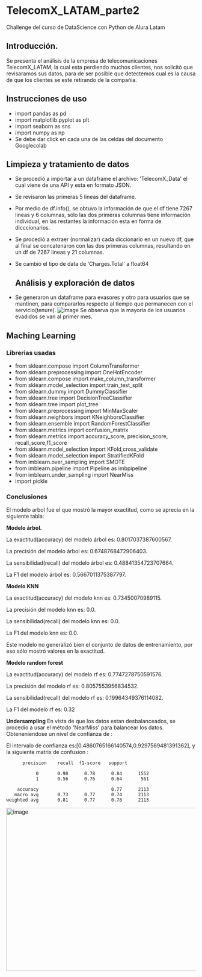 # TelecomX_LATAM_parte2
Challenge del curso de DataScience con Python de Alura Latam

## **Introducción.**

Se presenta el análisis de la empresa de telecomunicaciones TelecomX_LATAM, la cual esta perdiendo muchos clientes, nos solicitó que revisaramos sus datos, 
para  de ser posible que detectemos cual es la causa de que los clientes se este retirando de la compañia.


## **Instrucciones de uso**

* import pandas as pd
* import matplotlib.pyplot as plt
* import seaborn as sns
* import numpy as np
* Se debe dar click en cada una de las celdas del documento Googlecolab


## **Limpieza y tratamiento de datos**

* Se procedió a importar a un dataframe el archivo: 'TelecomX_Data' el cual viene de una API y esta en formato JSON.
* Se revisaron las primeras 5 lineas del dataframe.
* Por medio de df.info(), se obtuvo la información de que el df tiene 7267 lineas y 6 columnas, sólo las dos primeras columnas tiene información individual, en las restantes la información esta en forma de dicccionarios.
* Se procedió a extraer (normalizar) cada diccionario en un nuevo df, que al final se concatenaron con las dos primeras columnas, resultando en un df de 7267 lineas y 21 columnas.
* Se cambió el tipo de data de 'Charges.Total' a float64

  ## **Análisis y exploración de datos**
* Se generaron un dataframe para evasores y otro para usuarios que se mantinen, para compararlos respecto al tiempo que permanecen con el servicio(tenure).
 ![image](https://github.com/user-attachments/assets/75d7bee9-7a81-48a9-b5f7-cfba0660670d)
 Se observa que la mayoria de los usuarios evadidos se van al primer mes.

## **Maching Learning**

### Librerias usadas

* from sklearn.compose import ColumnTransformer
* from sklearn.preprocessing import OneHotEncoder
* from sklearn.compose import make_column_transformer
* from sklearn.model_selection import train_test_split
* from sklearn.dummy import DummyClassifier
* from sklearn.tree import DecisionTreeClassifier
* from sklearn.tree import plot_tree
* from sklearn.preprocessing import MinMaxScaler
* from sklearn.neighbors import KNeighborsClassifier
* from sklearn.ensemble import RandomForestClassifier
* from sklearn.metrics import confusion_matrix
* from sklearn.metrics import accuracy_score, precision_score, recall_score,f1_score
* from sklearn.model_selection import KFold,cross_validate
* from sklearn.model_selection import StratifiedKFold
* from imblearn.over_sampling import SMOTE
* from imblearn.pipeline import Pipeline as imbpipeline
* from imblearn.under_sampling import NearMiss
* import pickle

### Conclusiones

El modelo arbol fue el que mostró la mayor exactitud, como se aprecia en la siguiente tabla:

**Modelo árbol.**

La exactitud(accuracy) del modelo árbol es: 0.8017037387600567.

La precisión del modelo árbol  es: 0.6748768472906403.

La sensibilidad(recall) del modelo árbol  es: 0.48841354723707664.

La F1 del modelo árbol es: 0.5667011375387797.

**Modelo KNN**

La exactitud(accuracy) del modelo knn es: 0.73450070989115.

La precisión del modelo knn  es: 0.0.

La sensibilidad(recall) del modelo knn  es: 0.0.

La F1 del modelo knn es: 0.0.

Este modelo no generalizó bien el conjunto de datos de entrenamiento, por eso sólo mostró valores en la exactitud.

**Modelo random forest**

La exactitud(accuracy) del modelo rf es: 0.7747278750591576.

La precisión del modelo rf  es: 0.8057553956834532.

La sensibilidad(recall) del modelo rf  es: 0.19964349376114082.

La F1 del modelo rf es: 0.32

**Undersampling**
En vista de que los datos estan desbalanceados, se  procedio a usar el
método 'NearMiss' para balancear los datos.
Obteneniendose un nivel de confianza de : 

El intervalo de confianza es:[0.4860765166140574,0.9297569481391362],
y la siguiente matrix de confusíon :

          precision    recall  f1-score   support

               0       0.90      0.78      0.84      1552
               1       0.56      0.76      0.64       561

        accuracy                           0.77      2113
       macro avg       0.73      0.77      0.74      2113
    weighted avg       0.81      0.77      0.78      2113




<img width="515" height="433" alt="image" src="https://github.com/user-attachments/assets/a89b152d-e681-41bf-87bd-3499781e7fa2" />




